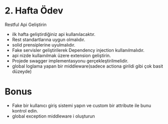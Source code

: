 # 2. Hafta Ödev
Restful Api Geliştirin
- ilk hafta geliştirdiğiniz api kullanılacaktır.
- Rest standartlarına uygun olmalıdır.
- solid prensiplerine uyulmalıdır.
- Fake servisler geliştirilerek Dependency injection kullanılmalıdır.
- api nizde kullaınılmak üzere extension geliştirin.
- Projede swagger implementasyonu gerçekleştirilmelidir.
- global loglama yapan bir middleware(sadece actiona girildi gibi çok basit düzeyde)
# Bonus
- Fake bir kullanıcı giriş sistemi yapın ve custom bir attribute ile bunu kontrol edin.
- global exception middleware i oluşturun


